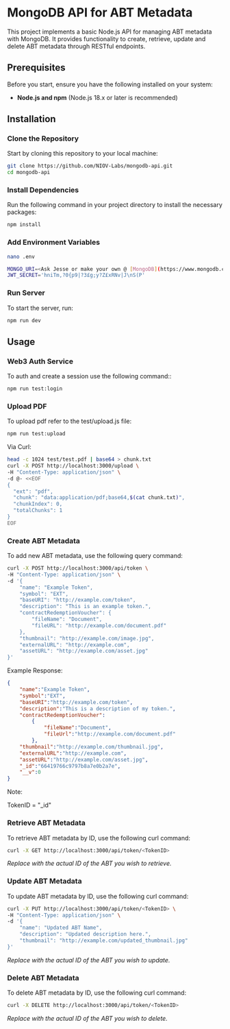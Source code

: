 # MongoDB API for ABT Metadata

This project implements a basic Node.js API for managing ABT metadata with MongoDB. It provides functionality to create, retrieve, update and delete ABT metadata through RESTful endpoints.

## Prerequisites

Before you start, ensure you have the following installed on your system:

- **Node.js and npm** (Node.js 18.x or later is recommended)

## Installation

### Clone the Repository

Start by cloning this repository to your local machine:

```bash
git clone https://github.com/NIOV-Labs/mongodb-api.git
cd mongodb-api
```

### Install Dependencies

Run the following command in your project directory to install the necessary packages:

```bash
npm install
```

### Add Environment Variables

```bash
nano .env
```

```bash
MONGO_URI=<Ask Jesse or make your own @ [MongoDB](https://www.mongodb.com/products/platform/atlas-database)>
JWT_SECRET='hniTm,?0{p9|?3£g;y?Z£xRNv|J\nS(P'
```

### Run Server

To start the server, run:

```bash
npm run dev
```

## Usage

### Web3 Auth Service

To auth and create a session use the following command::

```bash
npm run test:login
```

### Upload PDF

To upload pdf refer to the test/upload.js file:

```bash
npm run test:upload
```

Via Curl:

```bash
head -c 1024 test/test.pdf | base64 > chunk.txt 
curl -X POST http://localhost:3000/upload \
-H "Content-Type: application/json" \
-d @- <<EOF
{
  "ext": "pdf",
  "chunk": "data:application/pdf;base64,$(cat chunk.txt)",
  "chunkIndex": 0,
  "totalChunks": 1
}
EOF
```

### Create ABT Metadata

To add new ABT metadata, use the following query command:

```bash
curl -X POST http://localhost:3000/api/token \
-H "Content-Type: application/json" \
-d '{
    "name": "Example Token",
    "symbol": "EXT",
    "baseURI": "http://example.com/token",
    "description": "This is an example token.",
    "contractRedemptionVoucher": {
        "fileName": "Document",
        "fileURL": "http://example.com/document.pdf"
    },
    "thumbnail": "http://example.com/image.jpg",
    "externalURL": "http://example.com",
    "assetURL": "http://example.com/asset.jpg"
}'
```

Example Response:

```json
{
    "name":"Example Token",
    "symbol":"EXT",
    "baseURI":"http://example.com/token",
    "description":"This is a description of my token.",
    "contractRedemptionVoucher":
        {
            "fileName":"Document",
            "fileUrl":"http://example.com/document.pdf"
        },
    "thumbnail":"http://example.com/thumbnail.jpg",
    "externalURL":"http://example.com",
    "assetURL":"http://example.com/asset.jpg",
    "_id":"66419766c9797b8a7e0b2a7e",
    "__v":0
}
```

Note:

TokenID = "_id"

### Retrieve ABT Metadata

To retrieve ABT metadata by ID, use the following curl command:

```bash
curl -X GET http://localhost:3000/api/token/<TokenID>
```

*Replace <TokenID> with the actual ID of the ABT you wish to retrieve.*

### Update ABT Metadata

To update ABT metadata by ID, use the following curl command:

```bash
curl -X PUT http://localhost:3000/api/token/<TokenID> \
-H "Content-Type: application/json" \
-d '{
    "name": "Updated ABT Name",
    "description": "Updated description here.",
    "thumbnail": "http://example.com/updated_thumbnail.jpg"
}'
```

*Replace <TokenID> with the actual ID of the ABT you wish to update.*

### Delete ABT Metadata

To delete ABT metadata by ID, use the following curl command:

```bash
curl -X DELETE http://localhost:3000/api/token/<TokenID>
```

*Replace <TokenID> with the actual ID of the ABT you wish to delete.*
